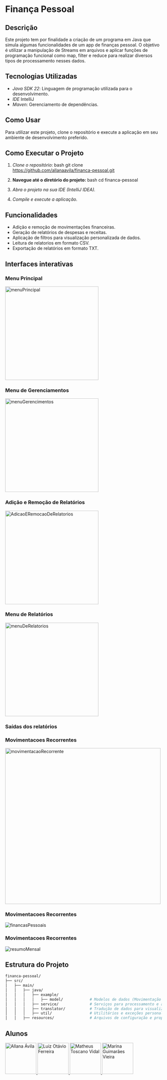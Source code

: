# Finança Pessoal

## Descrição
Este projeto tem por finalidade a criação de um programa em Java que simula algumas funcionalidades de um app de finanças pessoal.
O objetivo é utilizar a manipulação de Streams em arquivos e aplicar funções de programação funcional como map, filter e reduce
para realizar diversos tipos de processamento nesses dados.

## Tecnologias Utilizadas

- *Java SDK 22*: Linguagem de programação utilizada para o desenvolvimento.
- *IDE* IntelliJ
- *Maven*: Gerenciamento de dependências.

## Como Usar

Para utilizar este projeto, clone o repositório e execute a aplicação em seu ambiente de desenvolvimento preferido.

## Como Executar o Projeto

1. *Clone o repositório*:
   bash
   git clone https://github.com/allanaavila/financa-pessoal.git
2. **Navegue até o diretório do projeto:**
   bash
   cd financa-pessoal

3. *Abra o projeto na sua IDE (IntelliJ IDEA).*
4. *Compile e execute a aplicação.*

## Funcionalidades

- Adição e remoção de movimentações financeiras.
- Geração de relatórios de despesas e receitas.
- Aplicação de filtros para visualização personalizada de dados.
- Leitura de relatorios em formato CSV.
- Exportação de relatórios em formato TXT.

## Interfaces interativas

### Menu Principal

<img alt="menuPrincipal" height="300" src="src/imagens/menu-principal.png" width="300"/>

### Menu de Gerenciamentos

<img alt="menuGerencimentos" height="300" src="src/imagens/menu-gerenciamentos.png" width="300"/>

### Adição e Remoção de Relatórios

<img alt="AdicaoERemocaoDeRelatorios" height="300" src="src/imagens/adicao-remocao-relatorios.png" width="300"/>

### Menu de Relatórios

<img alt="menuDeRelatorios" height="300" src="src/imagens/menu-de-relatorios.png" width="300"/>

### Saídas dos relatórios

### Movimentacoes Recorrentes

<img alt="movimentacaoRecorrente" height="500" src="src/imagens/movimentacoes-recorrentes.png" width="500"/>

### Movimentacoes Recorrentes

![financasPessoais](src/imagens/financas-pessoais.png)

### Movimentacoes Recorrentes

![resumoMensal](src/imagens/resumo-mensal.png)



## Estrutura do Projeto
```bash
financa-pessoal/
├── src/
│   ├── main/
│   │   ├── java/
│   │   │	├── example/
│   │   │   │	├── model/            # Modelos de dados (Movimentação financeira, Categoria)
│   │   │   ├── service/              # Serviços para processamento e análise de dados
│   │   │   ├── translator/           # Tradução de dados para visualizações
│   │   │   ├── util/                 # Utilitários e exceções personalizadas
│   │   ├── resources/                # Arquivos de configuração e propriedades
```


## Alunos

<a href="https://github.com/allanaavila">
    <img src="https://avatars.githubusercontent.com/allanaavila" alt="Allana Ávila" width="100" />
</a>

<a href="https://github.com/dev-luizotavio">
    <img src="https://avatars.githubusercontent.com/dev-luizotavio" alt="Luiz Otávio Ferreira" width="100" />
</a>

<a href="https://github.com/toscanomatheus">
    <img src="https://avatars.githubusercontent.com/toscanomatheus" alt="Matheus Toscano Vidal" width="100" />
</a>

<a href="https://github.com/marinagv95">
    <img src="https://avatars.githubusercontent.com/marinagv95" alt="Marina Guimarães Vieira" width="100" />
